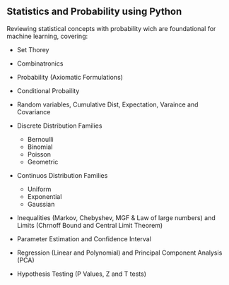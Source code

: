 

## Statistics and Probability using Python

Reviewing statistical concepts with probability wich are foundational for machine learning, covering:

* Set Thorey
* Combinatronics
* Probability (Axiomatic Formulations)
* Conditional Probaility
* Random variables, Cumulative Dist, Expectation, Varaince and Covariance
*  Discrete Distribution Families
     * Bernoulli
     * Binomial
     * Poisson
     * Geometric
 
*  Continuos Distribution Families
     * Uniform
     * Exponential
     * Gaussian
 
*  Inequalities (Markov, Chebyshev, MGF & Law of large numbers) and Limits (Chrnoff Bound and Central Limit Theorem)
*  Parameter Estimation and Confidence Interval
*  Regression (Linear and Polynomial) and Principal Component Analysis (PCA)
*  Hypothesis Testing (P Values, Z and T tests)
   
